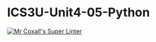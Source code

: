 # ICS3U-Unit4-05-Python


[![Mr Coxall's Super Linter](https://github.com/marshall-demars/ICS3U-Unit4-05-Python/workflows/Mr%20Coxall's%20Super%20Linter/badge.svg)](https://github.com/marshall-demars/ICS3U-Unit4-05-Python/actions/)
